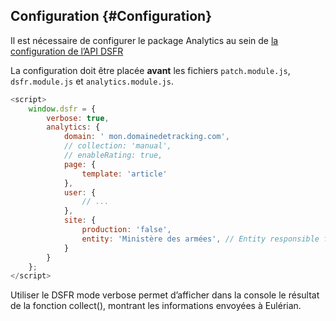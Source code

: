 ## Configuration {#Configuration}

Il est nécessaire de configurer le package Analytics au sein de [la configuration de l’API
DSFR](https://www.systeme-de-design.gouv.fr/comment-utiliser-le-dsfr/developpeurs/api-javascript)

La configuration doit être placée **avant** les fichiers `patch.module.js`, `dsfr.module.js` et `analytics.module.js`.

```javascript
<script>
    window.dsfr = {
        verbose: true,
        analytics: {
            domain: ' mon.domainedetracking.com',
            // collection: 'manual',
            // enableRating: true,
            page: {
                template: 'article'
            },
            user: {
                // ...
            },
            site: {
                production: 'false',
                entity: 'Ministère des armées', // Entity responsible for website
            }
        }
    };
</script>
```

Utiliser le DSFR mode verbose permet d’afficher dans la console le résultat de la fonction collect(), montrant les
informations envoyées à Eulérian.
